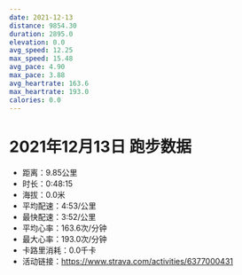 ```yaml
---
date: 2021-12-13
distance: 9854.30
duration: 2895.0
elevation: 0.0
avg_speed: 12.25
max_speed: 15.48
avg_pace: 4.90
max_pace: 3.88
avg_heartrate: 163.6
max_heartrate: 193.0
calories: 0.0
---
```


# 2021年12月13日 跑步数据

- 距离：9.85公里
- 时长：0:48:15
- 海拔：0.0米
- 平均配速：4:53/公里
- 最快配速：3:52/公里
- 平均心率：163.6次/分钟
- 最大心率：193.0次/分钟
- 卡路里消耗：0.0千卡
- 活动链接：https://www.strava.com/activities/6377000431
